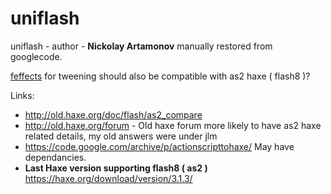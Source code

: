 # uniflash
uniflash - author  - **Nickolay Artamonov**  manually restored from googlecode.

[feffects](https://github.com/filt3rek/feffects) for tweening should also be compatible with as2 haxe ( flash8 )?

Links:
- http://old.haxe.org/doc/flash/as2_compare
- http://old.haxe.org/forum - Old haxe forum more likely to have as2 haxe related details, my old answers were under jlm
- https://code.google.com/archive/p/actionscripttohaxe/ May have dependancies.
- **Last Haxe version supporting flash8 ( as2 )** https://haxe.org/download/version/3.1.3/
